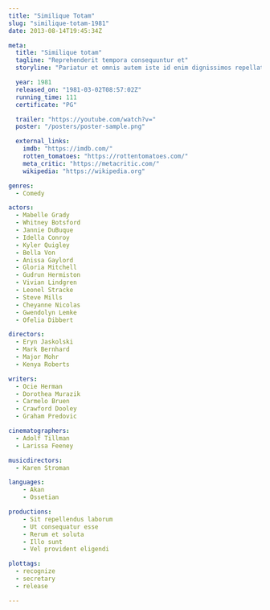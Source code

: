```yaml
---
title: "Similique Totam"
slug: "similique-totam-1981"
date: 2013-08-14T19:45:34Z

meta:
  title: "Similique totam"
  tagline: "Reprehenderit tempora consequuntur et"
  storyline: "Pariatur et omnis autem iste id enim dignissimos repellat perspiciatis facere voluptas consequatur et cupiditate quam voluptates debitis voluptatem facilis assumenda a dolor ipsum repellat minima"

  year: 1981
  released_on: "1981-03-02T08:57:02Z"
  running_time: 111
  certificate: "PG"

  trailer: "https://youtube.com/watch?v="
  poster: "/posters/poster-sample.png"

  external_links:
    imdb: "https://imdb.com/"
    rotten_tomatoes: "https://rottentomatoes.com/"
    meta_critic: "https://metacritic.com/"
    wikipedia: "https://wikipedia.org"

genres:
  - Comedy

actors:
  - Mabelle Grady
  - Whitney Botsford
  - Jannie DuBuque
  - Idella Conroy
  - Kyler Quigley
  - Bella Von
  - Anissa Gaylord
  - Gloria Mitchell
  - Gudrun Hermiston
  - Vivian Lindgren
  - Leonel Stracke
  - Steve Mills
  - Cheyanne Nicolas
  - Gwendolyn Lemke
  - Ofelia Dibbert

directors:
  - Eryn Jaskolski
  - Mark Bernhard
  - Major Mohr
  - Kenya Roberts

writers:
  - Ocie Herman
  - Dorothea Murazik
  - Carmelo Bruen
  - Crawford Dooley
  - Graham Predovic

cinematographers:
  - Adolf Tillman
  - Larissa Feeney

musicdirectors:
  - Karen Stroman

languages:
    - Akan
    - Ossetian

productions:
    - Sit repellendus laborum
    - Ut consequatur esse
    - Rerum et soluta
    - Illo sunt
    - Vel provident eligendi

plottags:
  - recognize
  - secretary
  - release

---
```


